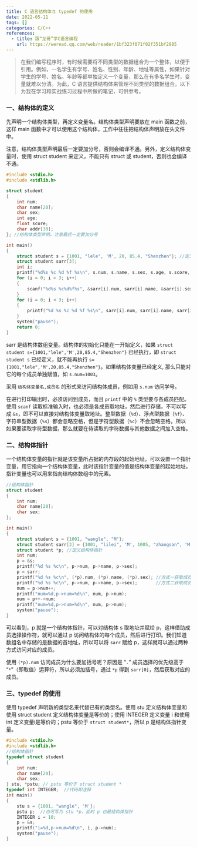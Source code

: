 ```yaml
---
title: C 语言结构体与 typedef 的使用
date: 2022-05-11
tags: []
categories: C/C++
references:
  - title: 跟“龙哥”学C语言编程
    url: https://weread.qq.com/web/reader/1bf323f071f02f351bf2985
---
```


> 在我们编写程序时，有时候需要将不同类型的数据组合为一个整体，以便于引用。例如，一名学生有学号、姓名、性别、年龄、地址等属性，如果针对学生的学号、姓名、年龄等都单独定义一个变量，那么在有多名学生时，变量就难以分清。为此，C 语言提供结构体来管理不同类型的数据组合。以下为我在学习和实战练习过程中所做的笔记，可供参考。

<!--more-->

### 一、结构体的定义

先声明一个结构体类型，再定义变量名。结构体类型声明要放在 main 函数之前，这样 main 函数中才可以使用这个结构体，工作中往往把结构体声明放在头文件中。

注意，结构体类型声明最后一定要加分号，否则会编译不通。另外，定义结构体变量时，使用 struct student 来定义，不能只有 struct 或 student，否则也会编译不通。

```c
#include <stdio.h>
#include <stdlib.h>

struct student
{
    int num;
    char name[20];
    char sex;
    int age;
    float score;
    char addr[30];
}; //结构体类型声明，注意最后一定要加分号

int main()
{
    struct student s = {1001, "lele", 'M', 20, 85.4, "Shenzhen"}; //定义及初始化
    struct student sarr[3];
    int i;
    printf("%d%s %c %d %f %s\n", s.num, s.name, s.sex, s.age, s.score, s.addr);
    for (i = 0; i < 3; i++)
    {
        scanf("%d%s %c%d%f%s", &sarr[i].num, sarr[i].name, &sarr[i].sex, &sarr[i].age, &sarr[i].score, sarr[i].addr);
    }
    for (i = 0; i < 3; i++)
    {
        printf("%d %s %c %d %f %s\n", sarr[i].num, sarr[i].name, sarr[i].sex, sarr[i].age, sarr[i].score, sarr[i].addr);
    }
    system("pause");
    return 0;
}
```

sarr 是结构体数组变量。结构体的初始化只能在一开始定义，如果 `struct student s={1001,"lele",'M',20,85.4,"Shenzhen"}` 已经执行，即 `struct student s` 已经定义，就不能再执行 `s={1001,"lele",'M',20,85.4,"Shenzhen"}`。如果结构体变量已经定义, 那么只能对它的每个成员单独赋值，如 `s.num=1003`。

采用 `结构体变量名,成员名` 的形式来访问结构体成员，例如用 `s.num` 访问学号。

在进行打印输出时，必须访问到成员，而且 `printf` 中的 `%` 类型要与各成员匹配。使用 `scanf` 读取标准输入时，也必须是各成员取地址，然后进行存储，不可以写成 `&s`，即不可以直接对结构体变量取地址。整型数据（`%d`）、浮点型数据（`%f`）、字符串型数据（`%s`）都会忽略空格，但是字符型数据（`%c`）不会忽略空格，所以如果要读取字符型数据，那么就要在待读取的字符数据与其他数据之间加入空格。

### 二、结构体指针

一个结构体变量的指针就是该变量所占据的内存段的起始地址。可以设置一个指针变量，用它指向一个结构体变量，此时该指针变量的值是结构体变量的起始地址。指针变量也可以用来指向结构体数组中的元素。

```c
//结构体指针
struct student
{
    int num;
    char name[20];
    char sex;
};

int main()
{
    struct student s = {1001, "wangle", "M"};
    struct student sarr[3] = {1001, "lilei", 'M', 1005, "zhangsan", 'M', 1007, "lili", 'F'};
    struct student *p; //定义结构体指针
    int num;
    p = &s;
    printf("%d %s %c\n", p->num, p->name, p->sex);
    p = sarr;
    printf("%d %s %c\n", (*p).num, (*p).name, (*p).sex); //方式一获取成员
    printf("%d %s %c\n", p->num, p->name, p->sex);       //方式二获取成员
    num = p->num++;
    printf("num=%d,p->num=%d\n", num, p->num);
    num = p++->num;
    printf("num=%d,p->num=%d\n", num, p->num);
    system("pause");
}
```

可以看到，p 就是一个结构体指针，可以对结构体 s 取地址并赋给 p，这样借助成员选择操作符，就可以通过 p 访问结构体的每个成员，然后进行打印。我们知道数组名中存储的是数据的首地址，所以可以将 `sarr` 赋给 p，这样就可以通过两种方式访问对应的成员。

使用 `(*p).num` 访问成员为什么要加括号呢？原因是 “`.`” 成员选择的优先级高于 “`*`”（即取值）运算符，所以必须加括号，通过 `*p` 得到 `sarr[0]`，然后获取对应的成员。

### 三、typedef 的使用

使用 typedef 声明新的类型名来代替已有的类型名。使用 stu 定义结构体变量和使用 struct student 定义结构体变量是等价的；使用 INTEGER 定义变量 ⅰ 和使用 int 定义变量i是等价的；pstu 等价于 `struct student*`，所以 p 是结构体指针变量。

```c
#include <stdio.h>
#include <stdlib.h>
//结构体指针
typedef struct student
{
    int num;
    char name[20];
    char sex;
} stu, *pstu; // pstu 等价于 struct student *
typedef int INTEGER;  //代码即注释
int main()
{
    stu s = {1001, "wangle", 'M'};
    pstu p;  //也可写为 stu *p，此时 p 也是结构体指针
    INTEGER i = 10;
    p = &s;
    printf("i=%d,p->num=%d\n", i, p->num);
    system("pause");
}
```

